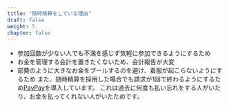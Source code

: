 ```yaml
---
title: "随時精算をしている理由"
draft: false
weight: 5
chapter: false
---
```


- 参加回数が少ない人でも不満を感じず気軽に参加できるようにするため
- お金を管理する会計を置きたくないため、会計報告が大変
- 部費のように大きなお金をプールするのを避け、着服が起こらないようにするため
また、随時精算を採用した場合でも請求が1回で終わるようにするため[PayPay](https://paypay.ne.jp/)を導入しています。
これは過去に何度も払い忘れをする人がいたり、お金を払ってくれない人がいたためです。
